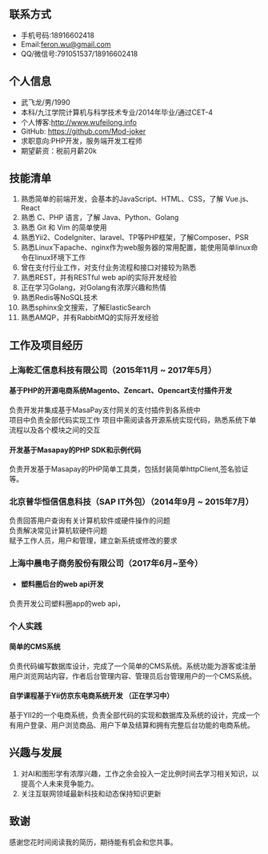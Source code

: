 ## 联系方式
- 手机号码:18916602418
- Email:<feron.wu@gmail.com>
- QQ/微信号:791051537/18916602418
## 个人信息
- 武飞龙/男/1990
- 本科/九江学院计算机与科学技术专业/2014年毕业/通过CET-4
- 个人博客:<http://www.wufeilong.info>
- GitHub: <https://github.com/Mod-joker>
- 求职意向:PHP开发，服务端开发工程师
- 期望薪资：税前月薪20k
## 技能清单
1. 熟悉简单的前端开发，会基本的JavaScript、HTML、CSS，了解 Vue.js、React
2. 熟悉 C、PHP 语言，了解 Java、Python、Golang
3. 熟悉 Git 和 Vim 的简单使用
4. 熟悉Yii2、CodeIgniter、laravel、TP等PHP框架，了解Composer、PSR
5. 熟悉Linux下apache、nginx作为web服务器的常用配置，能使用简单linux命令在linux环境下工作
6. 曾在支付行业工作，对支付业务流程和接口对接较为熟悉
7. 熟悉REST，并有RESTful web api的实际开发经验
9. 正在学习Golang，对Golang有浓厚兴趣和热情
10. 熟悉Redis等NoSQL技术
11. 熟悉sphinx全文搜索，了解ElasticSearch
12. 熟悉AMQP，并有RabbitMQ的实际开发经验
## 工作及项目经历
### 上海乾汇信息科技有限公司（2015年11月 ~ 2017年5月）
#### 基于PHP的开源电商系统Magento、Zencart、Opencart支付插件开发   
负责开发并集成基于MasaPay支付网关的支付插件到各系统中    
项目中负责全部代码实现工作
项目中需阅读各开源系统实现代码，熟悉系统下单流程以及各个模块之间的交互
#### 开发基于Masapay的PHP SDK和示例代码 
负责开发基于Masapay的PHP简单工具类，包括封装简单httpClient,签名验证等。
### 北京普华恒信信息科技（SAP IT外包）（2014年9月 ~ 2015年7月）
负责回答用户查询有关计算机软件或硬件操作的问题   
负责解决常见计算机软硬件问题    
赋予工作人员，用户和管理，建立新系统或修改的要求
### 上海中晨电子商务股份有限公司（2017年6月~至今）
- #### 塑料圈后台的web api开发
负责开发公司塑料圈app的web api，
### 个人实践
#### 简单的CMS系统   
负责代码编写数据库设计，完成了一个简单的CMS系统。系统功能为游客或注册用户浏览网站内容，作者后台管理内容、管理员后台管理用户的一个CMS系统。
#### 自学课程基于Yii仿京东电商系统开发 **（正在学习中）**
基于YII2的一个电商系统，负责全部代码的实现和数据库及系统的设计，完成一个有用户登录、用户浏览商品、用户下单及结算和拥有完整后台功能的电商系统。
## 兴趣与发展
1. 对AI和图形学有浓厚兴趣，工作之余会投入一定比例时间去学习相关知识，以提高个人未来竞争能力。
2. 关注互联网领域最新科技和动态保持知识更新
## 致谢
感谢您花时间阅读我的简历，期待能有机会和您共事。
